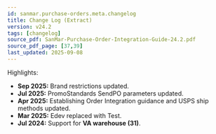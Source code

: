 ```yaml
---
id: sanmar.purchase-orders.meta.changelog
title: Change Log (Extract)
version: v24.2
tags: [changelog]
source_pdf: SanMar-Purchase-Order-Integration-Guide-24.2.pdf
source_pdf_page: [37,39]
last_updated: 2025-09-08
---
```


Highlights:
- **Sep 2025:** Brand restrictions updated.
- **Jul 2025:** PromoStandards SendPO parameters updated.
- **Apr 2025:** Establishing Order Integration guidance and USPS ship methods updated.
- **Mar 2025:** Edev replaced with Test.
- **Jul 2024:** Support for **VA warehouse (31)**.
